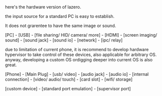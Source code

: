 here's the hardware version of lazero.

the input source for a standard PC is easy to establish.

It does not grarentee to have the same image or sound.

[PC] - [USB] - [file sharing/ HID/ camera/ more]
     - [HDMI] - [screen imaging/ sound]
     - [sound jack] - [sound io]
     - [network] - [ipc/ relay]

due to limitation of current phone, it is recommend to develop hardware hypervisor to take control of these devices, also applicable for arbitrary OS. anyway, developing a custom OS ordigging deeper into current OS is also great.

[Phone] - [Main Plug] - [usb/ video]
        - [audio jack] - [audio io]
	- [internal connection] - [video/ audio/ touch]
	- [card slot] - [wifi/ storage]

[custom device] - [standard port emulation]
                - [supervisor port]
